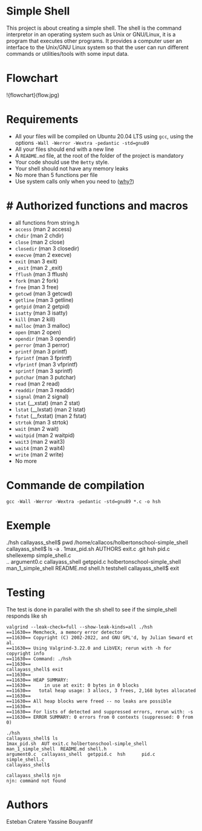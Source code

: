 # Simple Shell
This project is about creating a simple shell. The shell is the command interpretor in an operating system such as Unix or GNU/Linux, it is a program that executes other programs. It provides a computer user an interface to the Unix/GNU Linux system so that the user can run different commands or utilities/tools with some input data.


# Flowchart

!{flowchart}(flow.jpg)

# Requirements

-   All your files will be compiled on Ubuntu 20.04 LTS using `gcc`, using the options `-Wall -Werror -Wextra -pedantic -std=gnu89`
-   All your files should end with a new line
-   A `README.md` file, at the root of the folder of the project is mandatory
-   Your code should use the `Betty` style.
-   Your shell should not have any memory leaks
-   No more than 5 functions per file
-   Use system calls only when you need to ([why?](https://intranet.hbtn.io/rltoken/rp53OodD6JzhS5Cv4DHkxQ "why?"))

# # Authorized functions and macros
- all functions from string.h
-   `access` (man 2 access)
-   `chdir` (man 2 chdir)
-   `close` (man 2 close)
-   `closedir` (man 3 closedir)
-   `execve` (man 2 execve)
-   `exit` (man 3 exit)
-   `_exit` (man 2 _exit)
-   `fflush` (man 3 fflush)
-   `fork` (man 2 fork)
-   `free` (man 3 free)
-   `getcwd` (man 3 getcwd)
-   `getline` (man 3 getline)
-   `getpid` (man 2 getpid)
-   `isatty` (man 3 isatty)
-   `kill` (man 2 kill)
-   `malloc` (man 3 malloc)
-   `open` (man 2 open)
-   `opendir` (man 3 opendir)
-   `perror` (man 3 perror)
-   `printf` (man 3 printf)
-   `fprintf` (man 3 fprintf)
-   `vfprintf` (man 3 vfprintf)
-   `sprintf` (man 3 sprintf)
-   `putchar` (man 3 putchar)
-   `read` (man 2 read)
-   `readdir` (man 3 readdir)
-   `signal` (man 2 signal)
-   `stat` (__xstat) (man 2 stat)
-   `lstat` (__lxstat) (man 2 lstat)
-   `fstat` (__fxstat) (man 2 fstat)
-   `strtok` (man 3 strtok)
-   `wait` (man 2 wait)
-   `waitpid` (man 2 waitpid)
-   `wait3` (man 2 wait3)
-   `wait4` (man 2 wait4)
-   `write` (man 2 write)
- No more

# Commande de compilation 
```
gcc -Wall -Werror -Wextra -pedantic -std=gnu89 *.c -o hsh
```


# Exemple 
./hsh
callayass_shell$ pwd 
/home/callacos/holbertonschool-simple_shell
callayass_shell$ ls -a
.   1max_pid.sh  AUTHORS       exit.c     .git                          hsh                 pid.c      shellexemp  simple_shell.c  
..  argument0.c  callayass_shell  getppid.c  holbertonschool-simple_shell  man_1_simple_shell  README.md  shell.h     testshell
callayass_shell$ exit 
# Testing
The test is done in parallel with the sh shell to see if the simple_shell responds like sh
```
valgrind --leak-check=full --show-leak-kinds=all ./hsh
==11630== Memcheck, a memory error detector
==11630== Copyright (C) 2002-2022, and GNU GPL'd, by Julian Seward et al.
==11630== Using Valgrind-3.22.0 and LibVEX; rerun with -h for copyright info
==11630== Command: ./hsh
==11630== 
callayass_shell$ exit
==11630== 
==11630== HEAP SUMMARY:
==11630==     in use at exit: 0 bytes in 0 blocks
==11630==   total heap usage: 3 allocs, 3 frees, 2,168 bytes allocated
==11630== 
==11630== All heap blocks were freed -- no leaks are possible
==11630== 
==11630== For lists of detected and suppressed errors, rerun with: -s
==11630== ERROR SUMMARY: 0 errors from 0 contexts (suppressed: 0 from 0)
```
```
./hsh
callayass_shell$ ls
1max_pid.sh  AUT exit.c holbertonschool-simple_shell  man_1_simple_shell  README.md shell.h
argument0.c  callayass_shell  getppid.c  hsh      pid.c    simple_shell.c
callayass_shell$ 
```
```
callayass_shell$ njn
njn: command not found
```
# Authors

Esteban Cratere
Yassine Bouyanfif